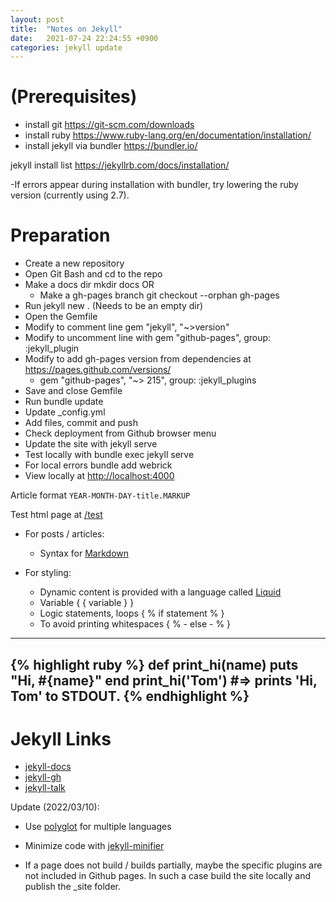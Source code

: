 ```yaml
---
layout: post
title:  "Notes on Jekyll"
date:   2021-07-24 22:24:55 +0900
categories: jekyll update
---
```


# (Prerequisites)

- install git https://git-scm.com/downloads
- install ruby https://www.ruby-lang.org/en/documentation/installation/
- install jekyll via bundler https://bundler.io/ 

jekyll install list https://jekyllrb.com/docs/installation/ 

-If errors appear during installation with bundler, try lowering the ruby version (currently using 2.7).

# Preparation 

- Create a new repository 
- Open Git Bash and cd to the repo 
- Make a docs dir  mkdir docs OR 
	- Make a gh-pages branch git checkout --orphan gh-pages 
- Run jekyll new . (Needs to be an empty dir) 
- Open the Gemfile
- Modify to comment line gem "jekyll", "~>version"
- Modify to uncomment line with gem "github-pages", group: :jekyll_plugin 
- Modify to add gh-pages version from dependencies at https://pages.github.com/versions/   
	- gem "github-pages", "~> 215", group: :jekyll_plugins
- Save and close Gemfile 
- Run bundle update 
- Update _config.yml
- Add files, commit and push 
- Check deployment from Github browser menu
- Update the site with jekyll serve 
- Test locally with bundle exec jekyll serve 
- For local errors bundle add webrick 
- View locally at [http://localhost:4000](http://127.0.0.1:4000/blog/)

Article format `YEAR-MONTH-DAY-title.MARKUP`

Test html page at [/test](https://foxelas.github.io/blog/test)

- For posts / articles: 
	- Syntax for [Markdown](https://www.markdownguide.org/basic-syntax/)

- For styling: 
	- Dynamic content is provided with a language called [Liquid](https://shopify.github.io/liquid/)
	- Variable { { variable } } 
	- Logic statements, loops { % if statement % } 
	- To avoid printing whitespaces { % - else  - % }
	
--------------------------------------------

{% highlight ruby %}
def print_hi(name)
  puts "Hi, #{name}"
end
print_hi('Tom')
#=> prints 'Hi, Tom' to STDOUT.
{% endhighlight %}
--------------------------------------------

# Jekyll Links 

- [jekyll-docs](https://jekyllrb.com/docs/home)
- [jekyll-gh](https://github.com/jekyll/jekyll)
- [jekyll-talk](https://talk.jekyllrb.com/)

Update (2022/03/10): 
- Use [polyglot](https://github.com/untra/polyglot) for multiple languages 
- Minimize code with [jekyll-minifier](https://github.com/digitalsparky/jekyll-minifier)

- If a page does not build / builds partially, maybe the specific plugins are not included in Github pages. 
In such a case build the site locally and publish the _site folder.

